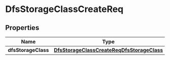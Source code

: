 # DfsStorageClassCreateReq

## Properties
Name | Type | Description | Notes
------------ | ------------- | ------------- | -------------
**dfsStorageClass** | [**DfsStorageClassCreateReqDfsStorageClass**](DfsStorageClassCreateReqDfsStorageClass.md) |  | 
